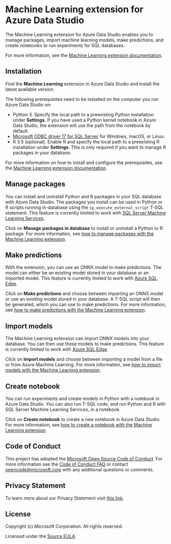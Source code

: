 # Machine Learning extension for Azure Data Studio

The Machine Learning extension for Azure Data Studio enables you to manage packages, import machine learning models, make predictions, and create notebooks to run experiments for SQL databases.

For more information, see the [Machine Learning extension documentation](https://go.microsoft.com/fwlink/?linkid=2129918).

## Installation

Find the **Machine Learning** extension in Azure Data Studio and install the latest available version.

The following prerequisites need to be installed on the computer you run Azure Data Studio on:

- Python 3. Specify the local path to a preexisting Python installation under **Settings**. If you have used a Python kernel notebook in Azure Data Studio, the extension will use the path from the notebook by default.
- [Microsoft ODBC driver 17 for SQL Server](https://go.microsoft.com/fwlink/?linkid=2129818) for Windows, macOS, or Linux.
- R 3.5 (optional). Enable R and specify the local path to a preexisting R installation under **Settings**. This is only required if you want to manage R packages in your database.

For more information on how to install and configure the prerequisites, see the [Machine Learning extension documentation](https://go.microsoft.com/fwlink/?linkid=2129918).

## Manage packages

You can install and uninstall Python and R packages in your SQL database with Azure Data Studio. The packages you install can be used in Python or R scripts running in-database using the `sp_execute_external_script` T-SQL statement. This feature is currently limited to work with [SQL Server Machine Learning Services](https://go.microsoft.com/fwlink/?linkid=2128672).

Click on **Manage packages in database** to install or uninstall a Python or R package. For more information, see [how to manage packages with the Machine Learning extension](https://go.microsoft.com/fwlink/?linkid=2129919).

## Make predictions

With the extension, you can use an ONNX model to make predictions. The model can either be an existing model stored in your database or an imported model. This feature is currently limited to work with [Azure SQL Edge](https://go.microsoft.com/fwlink/?linkid=2129794).

Click on **Make predictions** and choose between importing an ONNX model or use an existing model stored in your database. A T-SQL script will then be generated, which you can use to make predictions. For more information, see [how to make predictions with the Machine Learning extension](https://go.microsoft.com/fwlink/?linkid=2129795).

## Import models

The Machine Learning extension can import ONNX models into your database. You can then use these models to make predictions. This feature is currently limited to work with [Azure SQL Edge](https://go.microsoft.com/fwlink/?linkid=2129794).

Click on **Import models** and choose between importing a model from a file or from Azure Machine Learning. For more information, see [how to import models with the Machine Learning extension](https://go.microsoft.com/fwlink/?linkid=2129796).

## Create notebook

You can run experiments and create models in Python with a notebook in Azure Data Studio. You can also run T-SQL code, and run Python and R with SQL Server Machine Learning Services, in a notebook.

Click on **Create notebook** to create a new notebook in Azure Data Studio. For more information, see [how to create a notebook with the Machine Learning extension](https://go.microsoft.com/fwlink/?linkid=2129920).

## Code of Conduct

This project has adopted the [Microsoft Open Source Code of Conduct](https://opensource.microsoft.com/codeofconduct/). For more information see the [Code of Conduct FAQ](https://opensource.microsoft.com/codeofconduct/faq/) or contact [opencode@microsoft.com](mailto:opencode@microsoft.com) with any additional questions or comments.

## Privacy Statement

To learn more about our Privacy Statement visit [this link](https://go.microsoft.com/fwlink/?LinkID=824704).

## License

Copyright (c) Microsoft Corporation. All rights reserved.

Licensed under the [Source EULA](https://raw.githubusercontent.com/Microsoft/azuredatastudio/main/LICENSE.txt).
